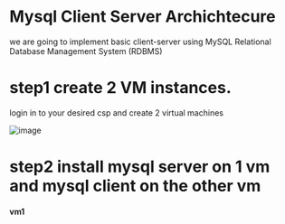 # Mysql Client Server Archichtecure 

we are going to implement basic client-server using MySQL Relational Database Management System (RDBMS)


# step1 create 2 VM instances.
login in to your desired csp and create 2 virtual machines

![image](https://user-images.githubusercontent.com/73601265/232483380-71cd7e6c-1102-4054-8a12-5500584f6541.png)

# step2 install mysql server on 1 vm and mysql client on the other vm

#### vm1
